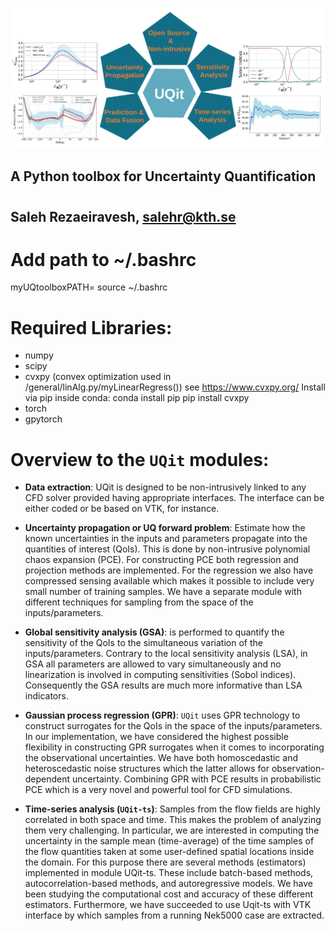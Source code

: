 ![`UQit`](UQit.png?raw=true "UQit, a Python toolbox for UQ in CFD")
## A Python toolbox for Uncertainty Quantification 
#
## Saleh Rezaeiravesh, salehr@kth.se

# Add path to ~/.bashrc
  myUQtoolboxPATH=<path-on-the-disk/>
  source ~/.bashrc

# Required Libraries:
 - numpy
 - scipy
 - cvxpy (convex optimization used in /general/linAlg.py/myLinearRegress())
   see https://www.cvxpy.org/
   Install via pip inside conda:
   conda install pip
   pip install cvxpy 
 - torch
 - gpytorch

# Overview to the `UQit` modules:
* **Data extraction**: 
  UQit is designed to be non-intrusively linked to any CFD solver provided having appropriate interfaces. 
  The interface can be either coded or be based on VTK, for instance. 

* **Uncertainty propagation or UQ forward problem**: 
  Estimate how the known uncertainties in the inputs and parameters propagate into the quantities of interest (QoIs). 
  This is done by non-intrusive polynomial chaos expansion (PCE). For constructing PCE both regression and projection methods are implemented. 
  For the regression we also have compressed sensing available which makes it possible to include very small number of training samples. 
  We have a separate module with different techniques for sampling from the space of the inputs/parameters.

* **Global sensitivity analysis (GSA)**: is performed to quantify the sensitivity of the QoIs to the simultaneous variation of the inputs/parameters. 
  Contrary to the local sensitivity analysis (LSA), in GSA all parameters are allowed to vary simultaneously and no linearization is involved in computing sensitivities (Sobol indices). 
  Consequently the GSA results are much more informative than LSA indicators. 

* **Gaussian process regression (GPR)**: 
  `UQit` uses GPR technology to construct surrogates for the QoIs in the space of the inputs/parameters. 
  In our implementation, we have considered the highest possible flexibility in constructing GPR surrogates when it comes to incorporating the observational uncertainties. 
  We have both homoscedastic and heteroscedastic noise structures which the latter allows for observation-dependent uncertainty. 
  Combining GPR with PCE results in probabilistic PCE which is a very novel and powerful tool for CFD simulations.

* **Time-series analysis (`UQit-ts`)**: 
  Samples from the flow fields are highly correlated in both space and time. 
  This makes the problem of analyzing them very challenging. 
  In particular, we are interested in computing the uncertainty in the sample mean (time-average) of the time samples of the flow quantities taken at some user-defined spatial locations inside the domain. 
  For this purpose there are several methods (estimators) implemented in module UQit-ts. 
  These include batch-based methods, autocorrelation-based methods, and autoregressive models. 
  We have been studying the computational cost and accuracy of these different estimators. 
  Furthermore, we have succeeded to use Uqit-ts with VTK interface by which samples from a running Nek5000 case are extracted. 
